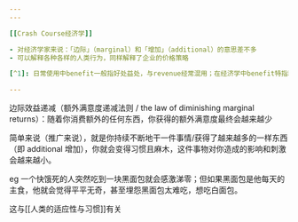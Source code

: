 ```yaml
---
---

[[Crash Course经济学]]

- 对经济学家来说：「边际」（marginal）和「增加」（additional）的意思差不多
- 可以解释各种各样的人类行为，同样解释了企业的价格策略

[^1]: 日常使用中benefit一般指好处益处，与revenue经常混用；在经济学中benefit特指利润=收益-成本。revenue特指收益也就是没有减去成本的所得。

---
```

边际效益递减（额外满意度递减法则 / the law of diminishing marginal returns）：随着你消费额外的任何东西，你获得的额外满意度最终会越来越少

简单来说（推广来说），就是你持续不断地干一件事情/获得了越来越多的一样东西（即 additional 增加），你就会变得习惯且麻木，这件事物对你造成的影响和刺激会越来越小。

eg 一个快饿死的人突然吃到一块黑面包就会感激涕零；但如果黑面包是他每天的主食，他就会觉得平平无奇，甚至埋怨黑面包太难吃，想吃白面包。

这与[[人类的适应性与习惯]]有关